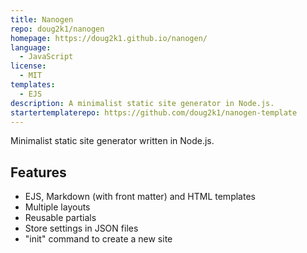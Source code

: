 ```yaml
---
title: Nanogen
repo: doug2k1/nanogen
homepage: https://doug2k1.github.io/nanogen/
language:
  - JavaScript
license:
  - MIT
templates:
  - EJS
description: A minimalist static site generator in Node.js.
startertemplaterepo: https://github.com/doug2k1/nanogen-template
---
```


Minimalist static site generator written in Node.js.

## Features

- EJS, Markdown (with front matter) and HTML templates
- Multiple layouts
- Reusable partials
- Store settings in JSON files
- "init" command to create a new site
